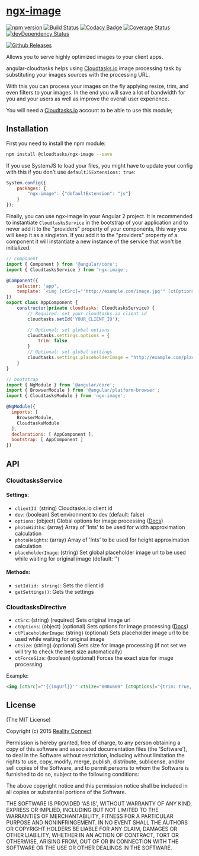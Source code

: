 # [ngx-image](https://cloudtasks.io)
[![npm version](https://img.shields.io/npm/v/ngx-image.svg?style=flat)](https://www.npmjs.com/package/ngx-image)
[![Build Status](https://img.shields.io/travis/Cloudtasks/ngx-image/master.svg?style=flat)](https://travis-ci.org/Cloudtasks/ngx-image)
[![Codacy Badge](https://api.codacy.com/project/badge/grade/bafd522f82da48fda8bb25bee689b32f)](https://www.codacy.com/app/jonnybgod/ngx-image)
[![Coverage Status](https://coveralls.io/repos/Cloudtasks/ngx-image/badge.svg?branch=master&service=github)](https://coveralls.io/github/Cloudtasks/ngx-image?branch=master)
[![devDependency Status](https://david-dm.org/Cloudtasks/ngx-image/dev-status.svg)](https://david-dm.org/Cloudtasks/ngx-image#info=devDependencies)

[![Github Releases](https://img.shields.io/github/downloads/Cloudtasks/ngx-image/latest/total.svg)]()

Allows you to serve highly optimized images to your client apps.

angular-cloudtasks helps using [Cloudtasks.io](https://cloudtasks.io) image processing task by substituting your images sources with the processing URL.

With this you can process your images on the fly applying resize, trim, and even filters to your images. In the end you will save a lot of bandwidth for you and your users as well as improve the overall user experience.

You will need a [Cloudtasks.io](https://cloudtasks.io) account to be able to use this module;

## Installation
First you need to install the npm module:
```sh
npm install @cloudtasks/ngx-image --save
```

If you use SystemJS to load your files, you might have to update your config with this if you don't use `defaultJSExtensions: true`:
```js
System.config({
	packages: {
		"ngx-image": {"defaultExtension": "js"}
	}
});
```

Finally, you can use ngx-image in your Angular 2 project.
It is recommended to instantiate `CloudtasksService` in the bootstrap of your application and to never add it to the "providers" property of your components, this way you will keep it as a singleton.
If you add it to the "providers" property of a component it will instantiate a new instance of the service that won't be initialized.

```js
// component
import { Component } from '@angular/core';
import { CloudtasksService } from 'ngx-image';

@Component({
	selector: 'app',
	template: `<img [ctSrc]="'http://example.com/image.jpg'" [ctOptions]="{trim: true, smart: 'face', filters: 'blur(10):flip()'}">`
})
export class AppComponent {
	constructor(private cloudtasks: CloudtasksService) {
		// Required: set your cloudtasks.io client id
		cloudtasks.setId('YOUR_CLIENT_ID');

		// Optional: set global options
		cloudtasks.settings.options = {
			trim: false
		}
		// Optional: set global settings
		cloudtasks.settings.placeholderImage = "http://example.com/placeholderImage.jpg";
	}
}

// bootstrap
import { NgModule } from '@angular/core';
import { BrowserModule } from '@angular/platform-browser';
import { CloudtasksModule } from 'ngx-image';

@NgModule({
  imports: [
  	BrowserModule,
  	CloudtasksModule
  ],
  declarations: [ AppComponent ], 
  bootstrap: [ AppComponent ]
})
```

## API
### CloudtasksService
#### Settings:
- `clientId`: (string) Cloudtasks.io client id
- `dev`: (boolean) Set environment to dev (default: false)
- `options`: (object) Global options for image processing ([Docs](https://cloudtasks.io/docs/image/#image))
- `photoWidths`: (array) Array of 'Ints' to be used for width approximation calculation
- `photoHeights`: (array) Array of 'Ints' to be used for height approximation calculation
- `placeholderImage`: (string) Set global placeholder image url to be used while waiting for original image (default: '')
	
#### Methods:
- `setId(id: string)`: Sets the client id
- `getSettings()`: Gets the settings

### CloudtasksDirective
- `ctSrc`: (string) (required) Sets original image url
- `ctOptions`: (object) (optional) Sets options for image processing ([Docs](https://cloudtasks.io/docs/image/#image))
- `ctPlaceholderImage`: (string) (optional) Sets placeholder image url to be used while waiting for original image
- `ctSize`: (string) (optional) Sets size for image processing (if not set we will try to check the best size automatically)
- `ctForceSize`: (boolean) (optional) Forces the exact size for image processing

Example:
```html
<img [ctSrc]="'{{imgUrl}}'" ctSize="800x600" [ctOptions]="{trim: true, smart: 'face', filters: 'blur(10):flip()'}" ctPlaceholderImage="http://example.com/placeholderImage.jpg" ctForceSize="true">
```

## License

(The MIT License)

Copyright (c) 2015 [Reality Connect](http://reality-connect.pt)

Permission is hereby granted, free of charge, to any person obtaining a copy of this software and associated documentation files (the 'Software'), to deal in the Software without restriction, including without limitation the rights to use, copy, modify, merge, publish, distribute, sublicense, and/or sell copies of the Software, and to permit persons to whom the Software is furnished to do so, subject to the following conditions:

The above copyright notice and this permission notice shall be included in all copies or substantial portions of the Software.

THE SOFTWARE IS PROVIDED 'AS IS', WITHOUT WARRANTY OF ANY KIND, EXPRESS OR IMPLIED, INCLUDING BUT NOT LIMITED TO THE WARRANTIES OF MERCHANTABILITY, FITNESS FOR A PARTICULAR PURPOSE AND NONINFRINGEMENT. IN NO EVENT SHALL THE AUTHORS OR COPYRIGHT HOLDERS BE LIABLE FOR ANY CLAIM, DAMAGES OR OTHER LIABILITY, WHETHER IN AN ACTION OF CONTRACT, TORT OR OTHERWISE, ARISING FROM, OUT OF OR IN CONNECTION WITH THE SOFTWARE OR THE USE OR OTHER DEALINGS IN THE SOFTWARE.

[npm-url]: https://npmjs.org/package/ngx-image
[npm-image]: https://badge.fury.io/js/ngx-image.svg
[travis-url]: https://travis-ci.org/Cloudtasks/ngx-image
[travis-image]: https://travis-ci.org/Cloudtasks/ngx-image.svg?branch=master
